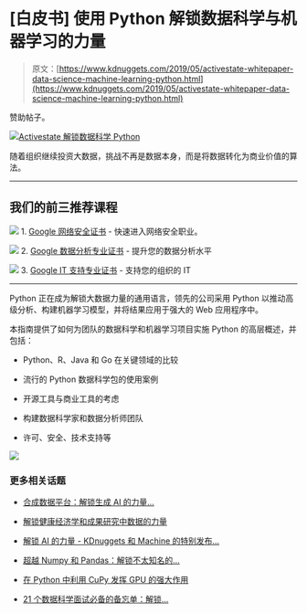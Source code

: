 # [白皮书] 使用 Python 解锁数据科学与机器学习的力量

> 原文：[https://www.kdnuggets.com/2019/05/activestate-whitepaper-data-science-machine-learning-python.html](https://www.kdnuggets.com/2019/05/activestate-whitepaper-data-science-machine-learning-python.html)

赞助帖子。

[![Activestate 解锁数据科学 Python](../Images/4336e0e13b51d27d2a971b2002048117.png)](https://www.activestate.com/resources/white-papers/unlocking-power-data-science-machine-learning-python/?utm_campaign=unlocking-power-data-science&utm_medium=referral&utm_source=kdnuggets&utm_content=2019-05-08-kdnuggets-article)

随着组织继续投资大数据，挑战不再是数据本身，而是将数据转化为商业价值的算法。

* * *

## 我们的前三推荐课程

![](../Images/0244c01ba9267c002ef39d4907e0b8fb.png) 1\. [Google 网络安全证书](https://www.kdnuggets.com/google-cybersecurity) - 快速进入网络安全职业。

![](../Images/e225c49c3c91745821c8c0368bf04711.png) 2\. [Google 数据分析专业证书](https://www.kdnuggets.com/google-data-analytics) - 提升您的数据分析水平

![](../Images/0244c01ba9267c002ef39d4907e0b8fb.png) 3\. [Google IT 支持专业证书](https://www.kdnuggets.com/google-itsupport) - 支持您的组织的 IT

* * *

Python 正在成为解锁大数据力量的通用语言，领先的公司采用 Python 以推动高级分析、构建机器学习模型，并将结果应用于强大的 Web 应用程序中。

本指南提供了如何为团队的数据科学和机器学习项目实施 Python 的高层概述，并包括：

+   Python、R、Java 和 Go 在关键领域的比较

+   流行的 Python 数据科学包的使用案例

+   开源工具与商业工具的考虑

+   构建数据科学家和数据分析师团队

+   许可、安全、技术支持等

[![](../Images/63fdb05153bce2f6d70d3294b4281175.png)](https://www.activestate.com/resources/white-papers/unlocking-power-data-science-machine-learning-python/?utm_campaign=unlocking-power-data-science&utm_medium=referral&utm_source=kdnuggets&utm_content=2019-05-08-kdnuggets-article)

### 更多相关话题

+   [合成数据平台：解锁生成 AI 的力量…](https://www.kdnuggets.com/2023/07/synthetic-data-platforms-unlocking-power-generative-ai-structured-data.html)

+   [解锁健康经济学和成果研究中数据的力量](https://www.kdnuggets.com/2023/07/unlocking-power-numbers-health-economics-outcomes-research.html)

+   [解锁 AI 的力量 - KDnuggets 和 Machine 的特别发布…](https://www.kdnuggets.com/2023/07/mlm-unlock-power-ai-special-release-kdnuggets-machine-learning-mastery.html)

+   [超越 Numpy 和 Pandas：解锁不太知名的…](https://www.kdnuggets.com/2023/08/beyond-numpy-pandas-unlocking-potential-lesserknown-python-libraries.html)

+   [在 Python 中利用 CuPy 发挥 GPU 的强大作用](https://www.kdnuggets.com/leveraging-the-power-of-gpus-with-cupy-in-python)

+   [21 个数据科学面试必备的备忘单：解锁…](https://www.kdnuggets.com/2022/06/21-cheat-sheets-data-science-interviews.html)
